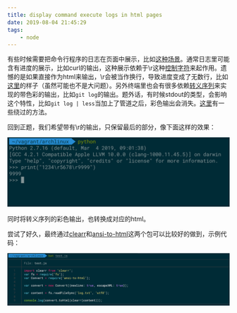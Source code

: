```yaml
---
title: display command execute logs in html pages
date: 2019-08-04 21:45:29
tags:
    - node
---
```


有些时候需要把命令行程序的日志在页面中展示，比如[这种场景](https://travis-ci.org/python/mypy/jobs/565354133)。通常日志里可能含有进度的展示，比如curl的输出，这种展示依赖于\r这种[控制字符](https://en.wikipedia.org/wiki/Control_character)来起作用。遗憾的是如果直接作为html来输出，\r会被当作换行，导致进度变成了无数行，比如[这里](https://travis-ci.org/python/mypy/jobs/565354133#L514)的样子（虽然可能也不是大问题）。另外终端里也会有很多依赖[转义序列](https://en.wikipedia.org/wiki/ANSI_escape_code)来实现的带色彩的输出，比如`git log`的输出。题外话，有时候stdout的类型，会影响这个特性，比如`git log | less`当加上了管道之后，彩色输出会消失。[这里](https://wiki.archlinux.org/index.php/Color_output_in_console#Reading_from_stdin)有一些绕过的方法。

<!-- more -->

回到正题，我们希望带有\r的输出，只保留最后的部分，像下面这样的效果：

![\r output](/images/progress-output.png)

同时将转义序列的彩色输出，也转换成对应的html。

尝试了好久，最终通过[clearr](https://www.npmjs.com/package/clearr)和[ansi-to-html](https://www.npmjs.com/package/ansi-to-html)这两个包可以比较好的做到，示例代码：

![log display example](/images/log-display-example.png)

